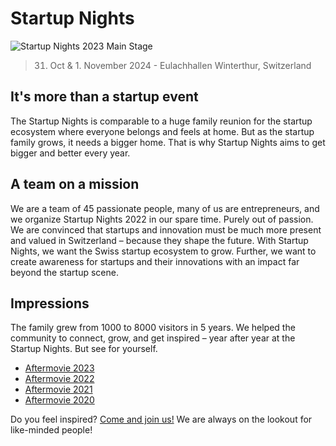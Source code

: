 # Startup Nights

![Startup Nights 2023 Main Stage](https://res.cloudinary.com/dal9ljm0y/image/upload/f_auto,c_limit,w_1080,q_75/2023/wym0t4nsnalw0etqktwn)

> 31. Oct & 1. November 2024 - Eulachhallen Winterthur, Switzerland

## It's more than a startup event

The Startup Nights is comparable to a huge family reunion for the startup ecosystem where everyone belongs and feels at home.
But as the startup family grows, it needs a bigger home. That is why Startup Nights aims to get bigger and better every year.

## A team on a mission

We are a team of 45 passionate people, many of us are entrepreneurs, and we organize Startup Nights 2022 in our spare time. Purely out of passion.
We are convinced that startups and innovation must be much more present and valued in Switzerland – because they shape the future.
With Startup Nights, we want the Swiss startup ecosystem to grow. Further, we want to create awareness for startups and their innovations with an impact far beyond the startup scene.

## Impressions

The family grew from 1000 to 8000 visitors in 5 years. We helped the community to connect, grow, and get inspired – year after year at the Startup Nights. But see for yourself.

- [Aftermovie 2023](https://www.youtube.com/watch?v=g_8TSNUpc1I)
- [Aftermovie 2022](https://www.youtube.com/watch?v=PXoV8h_maMk)
- [Aftermovie 2021](https://www.youtube.com/watch?v=FwDL17BO_ig)
- [Aftermovie 2020](https://www.youtube.com/watch?v=gva-L225FnQ)

Do you feel inspired? [Come and join us!](https://startup-nights.ch/hiring) We are always on the lookout for like-minded people!
